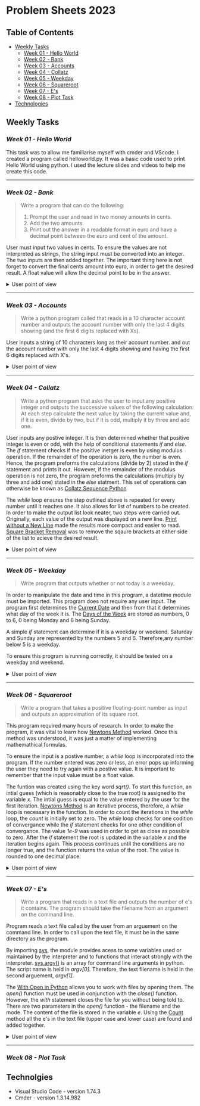 # Problem Sheets 2023

## Table of Contents
* [Weekly Tasks](#weekly-tasks)
    * [Week 01 - Hello World](#week-01---hello-world)
    * [Week 02 - Bank](#week-02---bank)
    * [Week 03 - Accounts](#week-03---accounts)
    * [Week 04 - Collatz](#week-04---collatz)
    * [Week 05 - Weekday](#week-05---Weekday)
    * [Week 06 - Squareroot](#week-06---squareroot)
    * [Week 07 - E's](#week-07---e's)
    * [Week 08 - Plot Task](#week-08---plot-task)
* [Technologies](#technolgies)

## **Weekly Tasks**

### ***Week 01 - Hello World***

This task was to allow me familiarise myself with cmder and VScode. I created a program called helloworld.py. It was a basic code used to print Hello World using python. I used the lecture slides and videos to help me create this code.

- - - -

### ***Week 02 - Bank***

>Write a program that can do the following:
>1. Prompt the user and read in two money amounts in cents.
>2. Add the two amounts.
>3. Print out the answer in a readable format in euro and have a decimal point between the euro and cent of the amount.

User must input two values in cents. To ensure the values are not interpreted as strings, the string input must be converted into an integer. The two inputs are then added together. The important thing here is not forget to convert the final cents amount into euro, in order to get the desired result. A float value will allow the decimal point to be in the answer.

<details>
           <summary>User point of view</summary>
           <p>

User call of the program is :

```
python .\bank.py
```
User input :
```
Please enter your first amount in cents: 58
Please enter your second amount in cents: 70
```
Output :

```
The total amount of money is €1.28
```
</p>
</details>

- - - -

### ***Week 03 - Accounts***

>Write a python program called that reads in a 10 character account number and outputs the account number with only the last 4 digits showing (and the first 6 digits replaced with Xs).

User inputs a string of 10 characters long as their account number. and out the account number with only the last 4 digits showing and having the first 6 digits replaced with X's.

<details>
           <summary>User point of view</summary>
           <p>

User call of the program is :

```
python .\accounts.py
```
User input :
```
Please enter your 10 digit account number: 1234567890
```
Output :

```
Your account number is: XXXXXX7890
```
</p>
</details>

- - - -

### ***Week 04 - Collatz***
> Write a python program that asks the user to input any positive integer and outputs the successive values of the following calculation:
>At each step calculate the next value by taking the current value and, if it is even, divide by two, but if it is odd, multiply it by three and add one.

User inputs any postive integer. It is then determined whether that positive integer is even or odd, with the help of conditional statements *if* and *else*. The *if* statement checks if the positive inetger is even by using modulus operation. If the remainder of the operation is zero, the number is even. Hence, the program preforms the calculations (divide by 2) stated in the *if* statement and prints it out. However, if the remainder of the modulus operation is not zero, the program preforms the calculations (multiply by three and add one) stated in the *else* statment. This set of operations can otherwise be known as [Collatz Sequence Python](https://www.youtube.com/watch?v=lAp_5qTdOhM)

The *while* loop ensures the step outlined above is repeated for every number until it reaches one. It also allows for list of numbers to be created. In order to make the output list look neater, two steps were carried out. Originally, each value of the output was displayed on a new line. [Print without a New Line](https://www.geeksforgeeks.org/gfact-50-python-end-parameter-in-print/) made the results more compact and easier to read. [Square Bracket Removal](https://python.engineering/python-remove-square-brackets-from-list/) was to remove the sqaure brackets at either side of the list to acieve the desired result. 

<details>
           <summary>User point of view</summary>
           <p>

User call of the program is :

```
python .\collatz.py
```
User input :
```
Please Enter a Positive integer: 10
```
Output :

```
10, 5, 16, 8, 4, 2 
```
</p>
</details>

- - - -

### ***Week 05 - Weekday***
> Write program that outputs whether or not today is a weekday.

In order to manipulate the date and time in this program, a datetime module must be imported. This program does not require any user input. The program first determines the [Current Date](https://www.w3schools.com/python/python_datetime.asp) and then from that it determines what day of the week it is. The [Days of the Week](https://stackoverflow.com/questions/29384696/how-to-find-current-day-is-weekday-or-weekends-in-python) are stored as numbers, 0 to 6, 0 being Monday and 6 being Sunday.

A simple *if* statement can determine if it is a weekday or weekend. Saturday and Sunday are represented by the numbers 5 and 6. Therefore,any number below 5 is a weekday. 

To ensure this program is running correctly, it should be tested on a weekday and weekend.

<details>
           <summary>User point of view</summary>
           <p>

User call of the program is :

```
python .\weekday.py
```
Output if Weekday :
```
Yes, unfortunately today is a weekday
```
Output if not Weekday:

```
It is the weekend, yay!
```
</p>
</details>

- - - -

### ***Week 06 - Squareroot***
>Write a program that takes a positive floating-point number as input and outputs an approximation of its square root.

This program required many hours of research. In order to make the program, it was vital to learn how [Newtons Method](https://calcworkshop.com/derivatives/newtons-method/) worked. Once this method was understood, it was just a matter of implementing mathemathical formulas. 

To ensure the input is a postive number, a *while* loop is incorporated into the program. If the number entered was zero or less, an error pops up informing the user they need to try again with a postive value. It is important to remember that the input value must be a float value.

The funtion was created using the key word *sqrt()*. To start this function, an intial guess (which is reasonably close to the true root) is assigned to the variable *x*. The intial guess is equal to the value entered by the user for the first iteration. [Newtons Method](https://www.geeksforgeeks.org/find-root-of-a-number-using-newtons-method/) is an iterative process, therefore, a *while* loop is necessary in the function. In order to count the iterations in the *while* loop, the *count* is initially set to zero. The *while* loop checks for one codition of convergance while the *if* statement checks for one other condition of convergance. The value *1e-9* was used in order to get as close as possible to zero. After the *if* statement the root is updated in the variable *x* and the iteration begins again. This process continues until the conditions are no longer true, and the function returns the value of the root. The value is rounded to one decimal place.

<details>
           <summary>User point of view</summary>
           <p>

User call of the program is :

```
python .\squareroot.py
```
User input :
```
Please enter a postive number: 14.5
```
User input for negative value:
```
Please enter a postive number: -5
This is not a positive number
Try again! Any postive number: 14.5
```
Output :

```
 The sqaure root of 14.5 is approx 3.8
```
</p>
</details>

- - - -

### ***Week 07 - E's***
>Write a program that reads in a text file and outputs the number of e's it contains. The program should take the filename from an argument on the command line.

Program reads a text file called by the user from an arguement on the command line. In order to call upon the text file, it must be in the same directory as the program.

By importing [sys](https://docs.python.org/3.8/library/sys.html), the module provides acess to some variables used or maintained by the interpreter and to functions that interact strongly with the interpreter. [sys.argv()](https://www.geeksforgeeks.org/how-to-use-sys-argv-in-python/) is an array for command line arguments in python. The script name is held in *argv[0]*. Therefore, the text filename is held in the second arguement, *argv[1]*.

The [With Open in Python](https://www.freecodecamp.org/news/with-open-in-python-with-statement-syntax-example/) allows you to work with files by opening them. The *open()* function must be used in conjunction with the *close()* function. However, the *with* statement closes the file for you without being told to. There are two parameters in the *open()* function - the filename and the mode. The content of the file is stored in the variable *e*. Using the [Count](https://www.geeksforgeeks.org/count-the-number-of-times-a-letter-appears-in-a-text-file-in-python/) method all the e's in the text file (upper case and lower case) are found and added together.

<details>
           <summary>User point of view</summary>
           <p>

User call of the program is :

```
python .\es.py file.txt
```
Output :

```
The letter 'e' shows up 9 times
```
</p>
</details>

- - - -

### ***Week 08 - Plot Task***

## Technolgies 
  * Visual Studio Code - version 1.74.3
  * Cmder - version 1.3.14.982